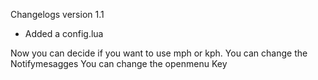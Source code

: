 Changelogs version 1.1
+ Added a config.lua

Now you can decide if you want to use mph or kph.
You can change the Notifymesagges
You can change the openmenu Key
